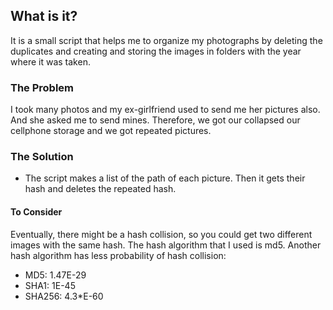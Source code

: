 ## What is it? 
It is a small script that helps me to organize my photographs by deleting the duplicates and creating and storing the images in folders with the year where it was taken. 

### The Problem
I took many photos and my ex-girlfriend used to send me her pictures also. And she asked me to send mines. Therefore, we got our collapsed our cellphone storage and we got repeated pictures. 

### The Solution
- The script makes a list of the path of each picture. Then it gets their hash and deletes the repeated hash.

#### To Consider
Eventually, there might be a hash collision, so you could get two different images with the same hash. The hash algorithm that I used is md5. Another hash algorithm has less probability of hash collision:
- MD5: 1.47E-29  
- SHA1: 1E-45  
- SHA256: 4.3*E-60  